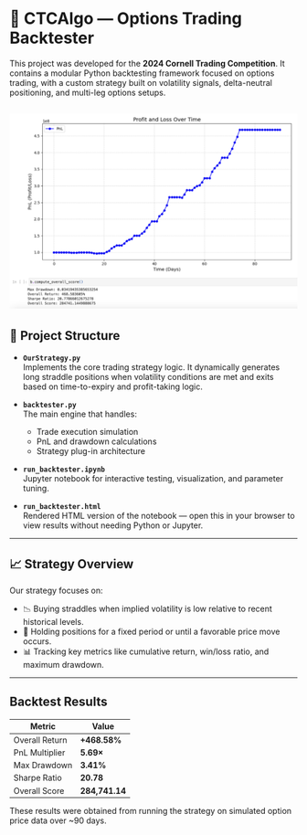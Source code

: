 # 🔧 CTCAlgo — Options Trading Backtester

This project was developed for the **2024 Cornell Trading Competition**. It contains a modular Python backtesting framework focused on options trading, with a custom strategy built on volatility signals, delta-neutral positioning, and multi-leg options setups.

![PnL Curve](./pnl_plot.png)
---

## 📁 Project Structure

- **`OurStrategy.py`**  
  Implements the core trading strategy logic. It dynamically generates long straddle positions when volatility conditions are met and exits based on time-to-expiry and profit-taking logic.

- **`backtester.py`**  
  The main engine that handles:
  - Trade execution simulation
  - PnL and drawdown calculations
  - Strategy plug-in architecture

- **`run_backtester.ipynb`**  
  Jupyter notebook for interactive testing, visualization, and parameter tuning.

- **`run_backtester.html`**  
  Rendered HTML version of the notebook — open this in your browser to view results without needing Python or Jupyter.

---

## 📈 Strategy Overview

Our strategy focuses on:
- 📉 Buying straddles when implied volatility is low relative to recent historical levels.
- 🧠 Holding positions for a fixed period or until a favorable price move occurs.
- 📊 Tracking key metrics like cumulative return, win/loss ratio, and maximum drawdown.

---

## Backtest Results

| Metric            | Value                 |
|-------------------|-----------------------|
| Overall Return    | **+468.58%**          |
| PnL Multiplier    | **5.69×**             |
| Max Drawdown      | **3.41%**             |
| Sharpe Ratio      | **20.78**             |
| Overall Score     | **284,741.14**        |

These results were obtained from running the strategy on simulated option price data over ~90 days.

